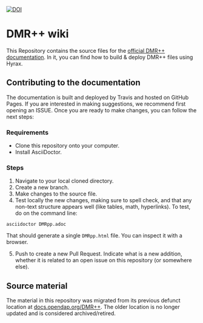 [![DOI](https://zenodo.org/badge/856493055.svg)](https://doi.org/10.5281/zenodo.14025926)

# DMR++ wiki

This Repository contains the source files for the [official DMR++ documentation](https://opendap.github.io/DMRpp-wiki/DMRpp.html). 
In it, you can find how to build &amp; deploy DMR++ files using Hyrax.

## Contributing to the documentation
The documentation is built and deployed by Travis and hosted on GitHub Pages. If you 
are interested in making suggestions, we recommend first opening an ISSUE. Once you are 
ready to make changes, you can follow the next steps:

### Requirements
* Clone this repository onto your computer.
* Install AsciiDoctor.

### Steps

1. Navigate to your local cloned directory.
2. Create a new branch.
3. Make changes to the source file.
4. Test locally the new changes, making sure to spell check, and that any non-text structure 
appears well (like tables, math, hyperlinks). To test, do on the command line:

```
asciidoctor DMRpp.adoc
```

That should generate a single `DMRpp.html` file. You can inspect it with a browser.

5. Push to create a new Pull Request. Indicate what is a new addition, whether it 
is related to an open issue on this repository (or somewhere else).


## Source material
The material in this repository was migrated from its previous defunct location at 
[docs.opendap.org/DMR++](https://docs.opendap.org/index.php/DMR%2B%2B). The older location is no longer updated and is considered archived/retired.
